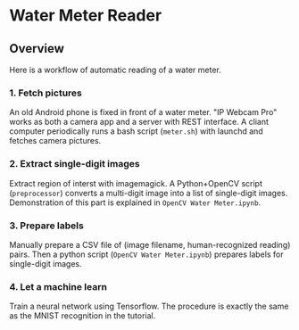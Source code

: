 # Water Meter Reader

## Overview
Here is a workflow of automatic reading of a water meter.

### 1. Fetch pictures
An old Android phone is fixed in front of a water meter. "IP Webcam Pro" works as both a camera app and a server with REST interface. A cliant computer periodically runs a bash script (`meter.sh`) with launchd and fetches camera pictures.

### 2. Extract single-digit images
Extract region of interst with imagemagick. A Python+OpenCV script (`preprocessor`) converts a multi-digit image into a list of single-digit images. Demonstration of this part is explained in `OpenCV Water Meter.ipynb`.

### 3. Prepare labels
Manually prepare a CSV file of (image filename, human-recognized reading) pairs. Then a python script (`OpenCV Water Meter.ipynb`) prepares labels for single-digit images.

### 4. Let a machine learn
Train a neural network using Tensorflow. The procedure is exactly the same as the MNIST recognition in the tutorial.  
